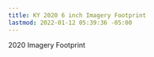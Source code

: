 ```yaml
---
title: KY 2020 6 inch Imagery Footprint
lastmod: 2022-01-12 05:39:36 -05:00
---
```

			
2020 Imagery Footprint    